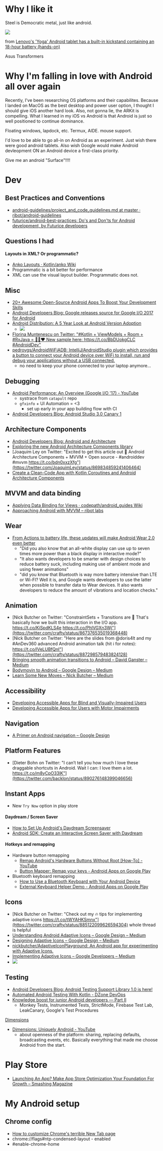 
# Why I like it
Steel is Democratic metal, just like android.

![](https://o.aolcdn.com/images/dims?quality=100&image_uri=http%3A%2F%2Fwww.blogcdn.com%2Fwww.engadget.com%2Fmedia%2F2013%2F10%2Fdsc08051.jpg&client=cbc79c14efcebee57402&signature=aa83a04c9bf4894207acf309a6bfaf09ffc7c15c)

from [Lenovo's 'Yoga' Android tablet has a built\-in kickstand containing an 18\-hour battery \(hands\-on\)](https://www.engadget.com/2013/10/29/lenovo-yoga-tablet-hands-on/)

Asus Transformers

# Why I'm falling in love with Android all over again
Recently, I've been researching OS platforms and their capabilites. Because I landed on MacOS as the best desktop and power user option, I thought I should give iOS another hard look. Also, not gonna lie, the ARKit is compelling. What I learned in my iOS vs Android is that Android is just so well positioned to continue dominance.

Floating windows, lapdock, etc. Termux, AIDE. mouse support.

I'd love to be able to go all-in on Android as an experiment. Just wish there were good android tablets. Also wish Google would make Android devleopment ON an Android device a first-class priority.

Give me an android "Surface"!!!!

# Dev
## Best Practices and Conventions
- [android\-guidelines/project\_and\_code\_guidelines\.md at master · ribot/android\-guidelines](https://github.com/ribot/android-guidelines/blob/master/project_and_code_guidelines.md)
- [futurice/android\-best\-practices: Do's and Don'ts for Android development, by Futurice developers](https://github.com/futurice/android-best-practices)

## Questions I had
#### Layouts in XML? Or programmatic?
- [Anko Layouts · Kotlin/anko Wiki](https://github.com/Kotlin/anko/wiki/Anko-Layouts#why-a-dsl)
- Programmatic is a bit better for performance
- XML can use the visual layout builder. Programmatic does not.

## Misc
- [20\+ Awesome Open\-Source Android Apps To Boost Your Development Skills](https://blog.aritraroy.in/20-awesome-open-source-android-apps-to-boost-your-development-skills-b62832cf0fa4)
- [Android Developers Blog: Google releases source for Google I/O 2017 for Android](https://android-developers.googleblog.com/2017/08/google-releases-source-for-google-io.html)
- [Android Distribution: A 5 Year Look at Android Version Adoption](http://www.droid-life.com/2017/08/09/android-o-almost-heres-android-distribution-past-5-years/)
  - ![](http://www.droid-life.com/wp-content/uploads/2017/08/android-distribution-stacked.jpg)
- [Florina Muntenescu on Twitter: "\#Kotlin \+ ViewModels \+ Room \+ \#RxJava = 👩‍💻❤️ New sample here: https://t\.co/BbDUokgCLC \#AndroidDev"](https://twitter.com/FMuntenescu/status/895295774220800001)
- [pedrovgs/AndroidWiFiADB: IntelliJ/AndroidStudio plugin which provides a button to connect your Android device over WiFi to install, run and debug your applications without a USB connected\.](https://github.com/pedrovgs/AndroidWiFiADB)
  - no need to keep your phone connected to your laptop anymore...
## Debugging
  - [Android Performance: An Overview (Google I/O '17) - YouTube](https://www.youtube.com/watch?v=Qfo5fdoXrTU)
    - systrace from `catapult` repo
    - `gfxinfo` + UI Automation = <3
      - set up early in your app building flow with CI
  - [Android Developers Blog: Android Studio 3.0 Canary 1](https://android-developers.googleblog.com/2017/05/android-studio-3-0-canary1.html)
## Architecture Components
  - [Android Developers Blog: Android and Architecture](https://android-developers.googleblog.com/2017/05/android-and-architecture.html)
  - [Exploring the new Android Architecture Components library](https://medium.com/@hitherejoe/exploring-the-new-android-architecture-components-c33b15d89c23)
  - [Joaquim Ley on Twitter: "Excited to get this article out 🙌 Android Architecture Components + MVVM + Open source - #androiddev #mvvm https://t.co/bdn0xxzXfg"](https://twitter.com/JoaquimLey/status/869834859241406464)
  - [Create a Clean\-Code App with Kotlin Coroutines and Android Architecture Components](https://blog.elpassion.com/create-a-clean-code-app-with-kotlin-coroutines-and-android-architecture-components-f533b04b5431)
## MVVM and data binding
- [Applying Data Binding for Views · codepath/android\_guides Wiki](https://github.com/codepath/android_guides/wiki/Applying-Data-Binding-for-Views)
- [Approaching Android with MVVM – ribot labs](https://labs.ribot.co.uk/approaching-android-with-mvvm-8ceec02d5442)
## Wear
  - [From Actions to battery life, these updates will make Android Wear 2.0 even better](https://www.wareable.com/android-wear/android-wear-updates-actions-battery-life-456)
    - "Did you also know that an all-white display can use up to seven times more power than a black display in interactive mode?"
    - "It also wants developers to be smarter with design choices to reduce battery suck, including making use of ambient mode and using fewer animations"
    - "did you know that Bluetooth is way more battery intensive than LTE or Wi-FI? Well it is, and Google wants developers to use the latter when possible to transfer data to Wear devices. It also wants developers to reduce the amount of vibrations and location checks."
## Animation
  - [Nick Butcher on Twitter: "ConstraintSets + Transitions are 🤘 That's basically how we built this interaction in the I/O app. https://t.co/KiSpdKLS4e https://t.co/PhlVGXn3Wj"](https://twitter.com/crafty/status/867376535019368448)
  - [Nick Butcher on Twitter: "Here are the slides from @doris4lt and my #AnDev360 advanced Android animation talk (hit ℹ️ for notes): https://t.co/lVeLUBfQnI"](https://twitter.com/crafty/status/887298579483824128)
  - [Bringing smooth animation transitions to Android – David Ganster – Medium](https://medium.com/@david.gansterd/bringing-smooth-animation-transitions-to-android-88786347e512)
  - [Bodymovin to Android – Google Design – Medium](https://medium.com/google-design/bodymovin-to-android-6e53e5f7a96)
  - [Learn Some New Moves – Nick Butcher – Medium](https://medium.com/@crafty/learn-some-new-moves-b8aad7828014)
## Accessibility
  - [Developing Accessible Apps for Blind and Visually-Impaired Users](https://www.youtube.com/watch?v=1by5J7c5Vz4)
  - [Developing Accessible Apps for Users with Motor Impairments](https://www.youtube.com/watch?v=ElifzykHt7U)
## Navigation
  - [A Primer on Android navigation – Google Design](https://medium.com/google-design/a-primer-on-android-navigation-75e57d9d63fe)
## Platform Features
- [Dieter Bohn on Twitter: "I can’t tell you how much I love these draggable shortcuts in Android. Wait I can: I love them a lot. https://t.co/m8yCpO33lK"](https://twitter.com/backlon/status/890276148399046656)
## Instant Apps
- New `Try Now` option in play store

#### Daydream / Screen Saver
- [How to Set Up Android's Daydream Screensaver](https://www.tomsguide.com/us/android-daydream,review-3306.html)
- [Android SDK: Create an Interactive Screen Saver with Daydream](https://code.tutsplus.com/tutorials/android-sdk-create-an-interactive-screen-saver-with-daydream--mobile-16604)

#### Hotkeys and remapping
- Hardware button remapping
  - [Remap Android's Hardware Buttons Without Root \[How\-To\] \- YouTube](https://www.youtube.com/watch?v=FwLeGdQqh_0)
  - [Button Mapper: Remap your keys \- Android Apps on Google Play](https://play.google.com/store/apps/details?id=flar2.homebutton&hl=en)
- Bluetooth keyboard remapping
  - [How to Use a Bluetooth Keyboard with Your Android Device](https://www.howtogeek.com/175267/the-htg-guide-to-using-a-bluetooth-keyboard-with-your-android-device/)
  - [External Keyboard Helper Demo \- Android Apps on Google Play](https://play.google.com/store/apps/details?id=com.apedroid.hwkeyboardhelperdemo&rdid=com.apedroid.hwkeyboardhelperdemo)


## Icons
  - [Nick Butcher on Twitter: "Check out my 🔥 tips for implementing adaptive icons https://t.co/tWYAHKSmnx"](https://twitter.com/crafty/status/885122099626594304) whole thread is helpful
  - [Understanding Android Adaptive Icons – Google Design – Medium](https://medium.com/google-design/understanding-android-adaptive-icons-cee8a9de93e2)
  - [Designing Adaptive Icons – Google Design – Medium](https://medium.com/google-design/designing-adaptive-icons-515af294c783)
  - [nickbutcher/AdaptiveIconPlayground: An Android app for experimenting with Adaptive Icons.](https://github.com/nickbutcher/AdaptiveIconPlayground)
  - [Implementing Adaptive Icons – Google Developers – Medium](https://medium.com/google-developers/implementing-adaptive-icons-1e4d1795470e)
  - ![](https://github.com/nickbutcher/AdaptiveIconPlayground/raw/master/screenshots/adaptive-icon-playground-demo.webp)
## Testing
  - [Android Developers Blog: Android Testing Support Library 1.0 is here!](https://android-developers.googleblog.com/2017/07/android-testing-support-library-10-is.html)
  - [Automated Android Testing With Kotlin \- DZone DevOps](https://dzone.com/articles/automated-android-testing-with-kotlin)
  - [Knowledge boost for junior Android developers — Part II](https://android.jlelse.eu/knowledge-boost-for-junior-android-developers-part-ii-e62ae5154160#5106)
    - Monkey Tests, Instrumented Tests, StrictMode, Firebase Test Lab, LeakCanary, Google's Test Procedures

[Dimensions](https://dimensionssprint.withgoogle.com/)
- [Dimensions: Uniquely Android - YouTube](https://www.youtube.com/watch?v=J4pQK2463qs)
  - about openness of the platform: sharing, replacing defaults, broadcasting events, etc. Basically everything that made me choose Android from the start.

# Play Store
- [Launching An App? Make App Store Optimization Your Foundation For Growth – Smashing Magazine](https://www.smashingmagazine.com/2017/08/launch-app-store-optimization-growth/?utm_source=mobilewebweekly&utm_medium=email)

# My Android setup
## Chrome config
- [How to customize Chrome's terrible New Tab page](http://www.androidpolice.com/2017/04/27/customize-chromes-terrible-new-tab-page/)
- chrome://flags#ntp-condensed-layout - enabled
- #enable-chrome-home

